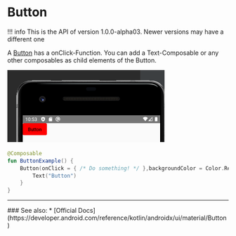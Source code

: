 # Button

!!! info
    This is the API of version 1.0.0-alpha03. Newer versions may have a different one

A [Button](https://developer.android.com/reference/kotlin/androidx/ui/material/package-summary#button) has a onClick-Function. You can add a Text-Composable or any other composables as child elements of the Button.

<p align="left">
  <img src ="../../images/material/button/buttonExample.png"  />
</p>

```kotlin
@Composable
fun ButtonExample() {
    Button(onClick = { /* Do something! */ },backgroundColor = Color.Red) {
        Text("Button")
    }
}
```


<hr>
### See also:
* [Official Docs](https://developer.android.com/reference/kotlin/androidx/ui/material/Button)

